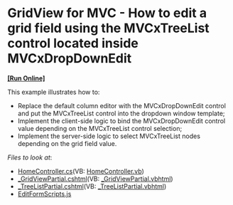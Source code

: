 # GridView for MVC - How to edit a grid field using the MVCxTreeList control located inside MVCxDropDownEdit
<!-- run online -->
**[[Run Online]](https://codecentral.devexpress.com/254082779/)**
<!-- run online end -->

This example illustrates how to:  
- Replace the default column editor with the MVCxDropDownEdit control and put the MVCxTreeList control into the dropdown window template;
- Implement the client-side logic to bind the MVCxDropDownEdit control value depending on the MVCxTreeList control selection;
- Implement the server-side logic to select MVCxTreeList nodes depending on the grid field value.


<!-- default file list --> 
*Files to look at*:

* [HomeController.cs](./CS/WebApplication1/Controllers/HomeController.cs)(VB: [HomeController.vb](./VB/WebApplication1/Controllers/HomeController.vb))
* [_GridViewPartial.cshtml](./CS/WebApplication1/Views/Home/_GridViewPartial.cshtml)(VB: [_GridViewPartial.vbhtml](./VB/WebApplication1/Views/Home/_GridViewPartial.vbhtml))
* [_TreeListPartial.cshtml](./CS/WebApplication1/Views/Home/_TreeListPartial.cshtml)(VB: [_TreeListPartial.vbhtml](./VB/WebApplication1/Views/Home/_TreeListPartial.vbhtml))
* [EditFormScripts.js](./CS/WebApplication1/Scripts/CustomScripts/EditFormScripts.js)

<!-- default file list end -->
